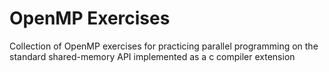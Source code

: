 # OpenMP Exercises

Collection of OpenMP exercises for practicing parallel programming on the standard shared-memory API implemented as a c compiler extension

